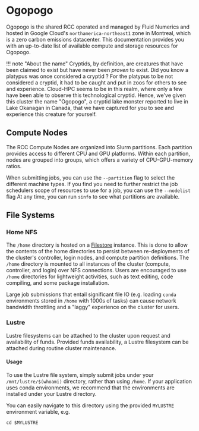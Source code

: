 # Ogopogo

Ogopogo is the shared RCC operated and managed by Fluid Numerics and hosted in Google Cloud's `northamerica-northeast1` zone in Montreal, which is a zero carbon emissions datacenter. This documentation provides you with an up-to-date list of available compute and storage resources for Ogopogo.

!!! note "About the name"
    Cryptids, by definition, are creatures that have been claimed to exist but have never been *proven* to exist. Did you know a platypus was once considered a cryptid ? For the platypus to be not considered a cryptid, it had to be caught and put in zoos for others to see and experience. Cloud-HPC seems to be in this realm, where only a few have been able to observe this technological cryptid. Hence, we've given this cluster the name "Ogopogo", a cryptid lake monster reported to live in Lake Okanagan in Canada, that we have captured for you to see and experience this creature for yourself.


## Compute Nodes

The RCC Compute Nodes are organized into Slurm partitions. Each partition provides access to different CPU and GPU platforms. Within each partition, nodes are grouped into groups, which offers a variety of CPU-GPU-memory ratios.

When submitting jobs, you can use the `--partition` flag to select the different machine types. If you find you need to further restrict the job schedulers scope of resources to use for a job, you can use the `--nodelist` flag
At any time, you can run `sinfo` to see what partitions are available.

## File Systems

### Home NFS
The `/home` directory is hosted on a [Filestore](https://cloud.google.com/filestore) instance. This is done to allow the contents of the home directories to persist between re-deployments of the cluster's controller, login nodes, and compute partition definitions. The `/home` directory is mounted to all instances of the cluster (compute, controller, and login) over NFS connections. Users are encouraged to use `/home` directories for lightweight activities, such as text editing, code compiling, and some package installation.

Large job submissions that entail significant file IO (e.g. loading `conda` environments stored in `/home` with 1000s of tasks) can cause network bandwidth throttling and a "laggy" experience on the cluster for users.

### Lustre
Lustre filesystems can be attached to the cluster upon request and availability of funds. Provided funds availability, a Lustre filesystem can be attached during routine cluster maintenance.

#### Usage
To use the Lustre file system, simply submit jobs under your `/mnt/lustre/$(whoami)` directory, rather than using `/home`. If your application uses conda environments, we recommend that the environments are installed under your Lustre directory.

You can easily navigate to this directory using the provided `MYLUSTRE` environment variable, e.g.

```
cd $MYLUSTRE
```



